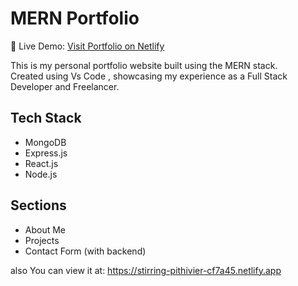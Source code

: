 # MERN Portfolio

🔗 Live Demo: [Visit Portfolio on Netlify](https://your-netlify-link.netlify.app)

This is my personal portfolio website built using the MERN stack.  
Created using Vs Code , showcasing my experience as a Full Stack Developer and Freelancer.

## Tech Stack
- MongoDB
- Express.js
- React.js
- Node.js

## Sections
- About Me
- Projects
- Contact Form (with backend)

also You can view it at: https://stirring-pithivier-cf7a45.netlify.app
